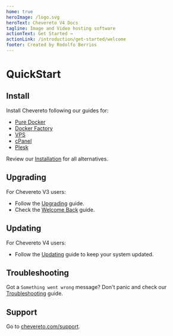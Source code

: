```yaml
---
home: true
heroImage: /logo.svg
heroText: Chevereto V4 Docs
tagline: Image and Video hosting software
actionText: Get Started →
actionLink: /introduction/get-started/welcome
footer: Created by Rodolfo Berrios
---
```


# QuickStart

## Install

Install Chevereto following our guides for:

* [Pure Docker](./guides/docker/pure-docker.md)
* [Docker Factory](./guides/docker/README.md)
* [VPS](./guides/server/vps.md)
* [cPanel](./guides/cpanel/README.md)
* [Plesk](./guides/plesk/README.md)

Review our [Installation](application/installing/installation.md) for all alternatives.

## Upgrading

For Chevereto V3 users:

* Follow the [Upgrading](application/installing/upgrading.md) guide.
* Check the [Welcome Back](introduction/changelog/welcome-back.md#chevereto-v4-vs-v3) guide.

## Updating

For Chevereto V4 users:

* Follow the [Updating](application/installing/updating.md) guide to keep your system updated.

## Troubleshooting

Got a `Something went wrong` message? Don't panic and check our [Troubleshooting](application/reference/errors.md#something-went-wrong) guide.

## Support

Go to [chevereto.com/support](https://chevereto.com/support).
